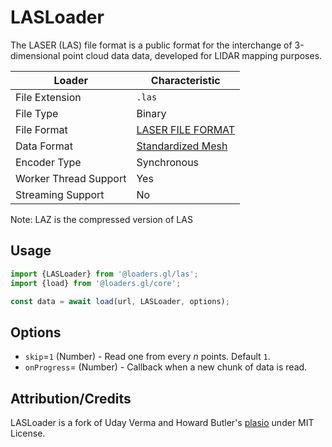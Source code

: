# LASLoader

The LASER (LAS) file format is a public format for the interchange of 3-dimensional point cloud data data, developed for LIDAR mapping purposes.

| Loader                | Characteristic                                                                                                           |
| --------------------- | ------------------------------------------------------------------------------------------------------------------------ |
| File Extension        | `.las`                                                                                                                   | `.laz` |
| File Type             | Binary                                                                                                                   |
| File Format           | [LASER FILE FORMAT](https://www.asprs.org/divisions-committees/lidar-division/laser-las-file-format-exchange-activities) |
| Data Format           | [Standardized Mesh](docs/api-reference/mesh-loaders/category-mesh.md)                                                    |
| Encoder Type          | Synchronous                                                                                                              |
| Worker Thread Support | Yes                                                                                                                      |
| Streaming Support     | No                                                                                                                       |

Note: LAZ is the compressed version of LAS

## Usage

```js
import {LASLoader} from '@loaders.gl/las';
import {load} from '@loaders.gl/core';

const data = await load(url, LASLoader, options);
```

## Options

- `skip`=`1` (Number) - Read one from every _n_ points. Default `1`.
- `onProgress`= (Number) - Callback when a new chunk of data is read.

## Attribution/Credits

LASLoader is a fork of Uday Verma and Howard Butler's [plasio](https://github.com/verma/plasio/) under MIT License.
